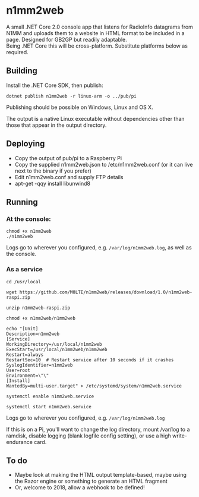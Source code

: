 # n1mm2web
A small .NET Core 2.0 console app that listens for RadioInfo datagrams from N1MM and uploads them to a website in HTML format to be included in a page. Designed for GB2GP but readily adaptable.  
Being .NET Core this will be cross-platform. Substitute platforms below as required.

## Building
Install the .NET Core SDK, then publish:

```
dotnet publish n1mm2web -r linux-arm -o ../pub/pi
```

Publishing should be possible on Windows, Linux and OS X.

The output is a native Linux executable without dependencies other than those that appear in the output directory.

## Deploying
* Copy the output of pub/pi to a Raspberry Pi
* Copy the supplied n1mm2web.json to /etc/n1mm2web.conf (or it can live next to the binary if you prefer)
* Edit n1mm2web.conf and supply FTP details
* apt-get -qqy install libunwind8

## Running
### At the console:
```
chmod +x n1mm2web
./n1mm2web
```

Logs go to wherever you configured, e.g. `/var/log/n1mm2web.log`, as well as the console.

### As a service
```
cd /usr/local

wget https://github.com/M0LTE/n1mm2web/releases/download/1.0/n1mm2web-raspi.zip

unzip n1mm2web-raspi.zip

chmod +x n1mm2web/n1mm2web

echo "[Unit]
Description=n1mm2web
[Service]
WorkingDirectory=/usr/local/n1mm2web
ExecStart=/usr/local/n1mm2web/n1mm2web
Restart=always
RestartSec=10  # Restart service after 10 seconds if it crashes
SyslogIdentifier=n1mm2web
User=root
Environment=\"\"
[Install]
WantedBy=multi-user.target" > /etc/systemd/system/n1mm2web.service

systemctl enable n1mm2web.service

systemctl start n1mm2web.service
```

Logs go to wherever you configured, e.g. `/var/log/n1mm2web.log`

If this is on a Pi, you'll want to change the log directory, mount /var/log to a ramdisk, disable logging (blank logfile config setting), or use a high write-endurance card.

## To do
* Maybe look at making the HTML output template-based, maybe using the Razor engine or something to generate an HTML fragment
* Or, welcome to 2018, allow a webhook to be defined!
